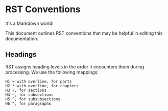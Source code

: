 # RST Conventions

It's a Markdown world!

This document outlines RST conventions that may be helpful in editing this documentation.

## Headings

RST assigns heading levels in the order it encounters them during processing.
We use the following mappings:

```
H1 = with overline, for parts
H2 * with overline, for chapters
H3 -, for sections
H4 ~, for subsections
H5 ^, for subsubsections
H6 “, for paragraphs
```


